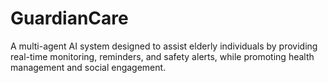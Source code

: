 # GuardianCare
A multi-agent AI system designed to assist elderly individuals by providing real-time monitoring, reminders, and safety alerts, while promoting health management and social engagement.
